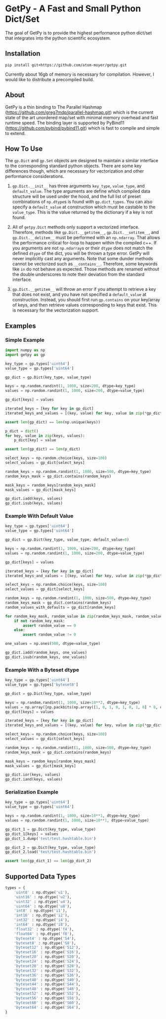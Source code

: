 # GetPy - A Fast and Small Python Dict/Set

The goal of GetPy is to provide the highest performance python dict/set that integrates into the python scientific ecosystem.

## Installation
`pip install git+https://github.com/atom-moyer/getpy.git`

Currently about 16gb of memory is necessary for compilation. However, I would like to distribute a precompiled build.

## About
GetPy is a thin binding to The Parallel Hashmap (https://github.com/greg7mdp/parallel-hashmap.git) which is the current state of the art unordered map/set with minimal memory overhead and fast runtime speed. The binding layer is supported by PyBind11 (https://github.com/pybind/pybind11.git) which is fast to compile and simple to extend.

## How To Use
The `gp.Dict` and `gp.Set` objects are designed to maintain a similar interface to the corresponding standard python objects. There are some key differences though, which are necessary for vectorization and other performance considerations.

1) `gp.Dict.__init__` has three arguments `key_type`, `value_type`, and `default_value`. The type arguments are define which compiled data structure will be used under the hood, and the full list of preset combinations of `np.dtype`s is found with `gp.dict_types`. You can also specify a `default_value` at construction which must be castable to the `value_type`. This is the value returned by the dictionary if a key is not found.

2) All of `getpy.Dict` methods only support a vectorized interface. Therefore, methods like `gp.Dict.__getitem__`, `gp.Dict.__setitem__`, and `gp.Dict.__delitem__` must be performed with an `np.ndarray`.  That allows the performance critical for-loop to happen within the compiled c++. If you arguments are not `np.ndarray`s or their `dtype` does not match the defined `dtype` of the dict, you will be thrown a type error. GetPy will never implicitly cast any arguments. Note that some dunder methods cannot be vectorized such as `__contains__`. Therefore, some keywords like `in` do not behave as expected. Those methods are renamed without the double underscores to note their deviation from the standard interface.

3) `gp.Dict.__getitem__` will throw an error if you attempt to retrieve a key that does not exist, and you have not specified a `default_value` at construction. Instead, you should first run `gp.contains` on your key/array of keys, and then retrieve values corresponding to keys that exist. This is necessary for the vectorization support.

## Examples

### Simple Example
```python
import numpy as np
import getpy as gp

key_type = gp.types['uint64']
value_type = gp.types['uint64']

gp_dict = gp.Dict(key_type, value_type)

keys = np.random.randint(1, 1000, size=200, dtype=key_type)
values = np.random.randint(1, 1000, size=200, dtype=value_type)

gp_dict[keys] = values

iterated_keys = [key for key in gp_dict]
iterated_keys_and_values = [(key, value) for key, value in zip(*gp_dict.items())]

assert len(gp_dict) == len(np.unique(keys))

p_dict = dict()
for key, value in zip(keys, values):
    p_dict[key] = value

assert len(gp_dict) == len(p_dict)

select_keys = np.random.choice(keys, size=100)
select_values = gp_dict[select_keys]

random_keys = np.random.randint(1, 1000, size=500, dtype=key_type)
random_keys_mask = gp_dict.contains(random_keys)

mask_keys = random_keys[random_keys_mask]
mask_values = gp_dict[mask_keys]

gp_dict.iadd(keys, values)
gp_dict.isub(keys, values)
```

### Example With Default Value
```python
key_type = gp.types['uint64']
value_type = gp.types['uint64']

gp_dict = gp.Dict(key_type, value_type, default_value=0)

keys = np.random.randint(1, 1000, size=200, dtype=key_type)
values = np.random.randint(1, 1000, size=200, dtype=value_type)

gp_dict[keys] = values

iterated_keys = [key for key in gp_dict]
iterated_keys_and_values = [(key, value) for key, value in zip(*gp_dict.items())]

select_keys = np.random.choice(keys, size=100)
select_values = gp_dict[select_keys]

random_keys = np.random.randint(1, 1000, size=500, dtype=key_type)
random_keys_mask = gp_dict.contains(random_keys)
random_values_with_defaults = gp_dict[random_keys]

for random_key_mask, random_value in zip(random_keys_mask, random_values_with_defaults):
    if not random_key_mask:
        assert random_value == 0
    else:
        assert random_value != 0

one_values = np.ones(500, dtype=value_type)

gp_dict.iadd(random_keys, one_values)
gp_dict.isub(random_keys, one_values)
```

### Example With a Byteset dtype
```python
key_type = gp.types['uint64']
value_type = gp.types['byteset8']

gp_dict = gp.Dict(key_type, value_type)

keys = np.random.randint(1, 1000, size=10**2, dtype=key_type)
values = np.array([np.packbits(np.array([1, 0, 1, 0, 1, 0, 1, 0] * 8, dtype=np.bool)) for _ in range(10**2)]).view(value_type)
gp_dict[keys] = values

iterated_keys = [key for key in gp_dict]
iterated_keys_and_values = [(key, value) for key, value in zip(*gp_dict.items())]

select_keys = np.random.choice(keys, size=100)
select_values = gp_dict[select_keys]

random_keys = np.random.randint(1, 1000, size=500, dtype=key_type)
random_keys_mask = gp_dict.contains(random_keys)

mask_keys = random_keys[random_keys_mask]
mask_values = gp_dict[mask_keys]

gp_dict.ior(keys, values)
gp_dict.iand(keys, values)
```

### Serialization Example
```python
key_type = gp.types['uint64']
value_type = gp.types['uint64']

keys = np.random.randint(1, 1000, size=10**1, dtype=key_type)
values = np.random.randint(1, 1000, size=10**1, dtype=value_type)

gp_dict_1 = gp.Dict(key_type, value_type)
gp_dict_1[keys] = values
gp_dict_1.dump('test/test.hashtable.bin')

gp_dict_2 = gp.Dict(key_type, value_type)
gp_dict_2.load('test/test.hashtable.bin')

assert len(gp_dict_1) == len(gp_dict_2)
```

## Supported Data Types

```python
types = {
    'uint8' : np.dtype('u1'),
    'uint16' : np.dtype('u2'),
    'uint32' : np.dtype('u4'),
    'uint64' : np.dtype('u8'),
    'int8' : np.dtype('i1'),
    'int16' : np.dtype('i2'),
    'int32' : np.dtype('i4'),
    'int64' : np.dtype('i8'),
    'float32' : np.dtype('f4'),
    'float64' : np.dtype('f8'),
    'byteset4' : np.dtype('S4'),
    'byteset8' : np.dtype('S8'),
    'byteset12' : np.dtype('S12'),
    'byteset16' : np.dtype('S16'),
    'byteset20' : np.dtype('S20'),
    'byteset24' : np.dtype('S24'),
    'byteset28' : np.dtype('S28'),
    'byteset32' : np.dtype('S32'),
    'byteset36' : np.dtype('S36'),
    'byteset40' : np.dtype('S40'),
    'byteset44' : np.dtype('S44'),
    'byteset48' : np.dtype('S48'),
    'byteset52' : np.dtype('S52'),
    'byteset56' : np.dtype('S56'),
    'byteset60' : np.dtype('S60'),
    'byteset64' : np.dtype('S64'),
}
```
